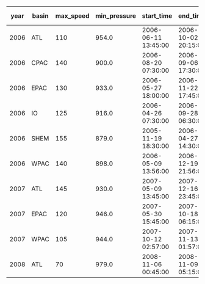 year|basin|max_speed|min_pressure|start_time|end_time|max ace|sum ace|n_storms|n_images|n_maj|n_hur
---|---|---|---|---|---|---|---|---|---|---|---
2006|ATL|110|954.0|2006-06-11 13:45:00|2006-10-02 20:15:00|26.6|86.39999999999999|9|2467|2|5
2006|CPAC|140|900.0|2006-08-20 07:30:00|2006-09-06 17:30:00|86.5|86.5|1|840|1|1
2006|EPAC|130|933.0|2006-05-27 18:00:00|2006-11-22 17:45:00|30.3|135.59999999999997|18|6385|5|10
2006|IO|125|916.0|2006-04-26 07:30:00|2006-09-28 06:30:00|10.1|13.399999999999999|2|447|1|1
2006|SHEM|155|879.0|2005-11-19 18:30:00|2006-04-27 14:30:00|32.0|157.29999999999998|19|3200|7|11
2006|WPAC|140|898.0|2006-05-09 13:56:00|2006-12-19 21:56:00|31.2|256.99999999999994|21|6961|10|14
2007|ATL|145|930.0|2007-05-09 13:45:00|2007-12-16 23:45:00|16.5|46.900000000000006|14|3024|1|3
2007|EPAC|120|946.0|2007-05-30 15:45:00|2007-10-18 06:15:00|21.9|39.49999999999999|10|1879|1|3
2007|WPAC|105|944.0|2007-10-12 02:57:00|2007-11-13 01:57:00|3.9|6.1000000000000005|4|192|1|1
2008|ATL|70|979.0|2008-11-06 00:45:00|2008-11-09 05:15:00|4.5|4.5|1|100|0|1
